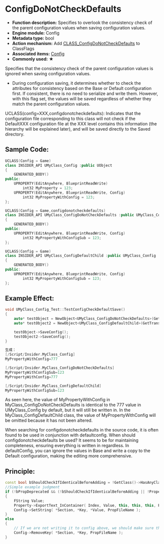 # ConfigDoNotCheckDefaults

- **Function description:** Specifies to overlook the consistency check of the parent configuration values when saving configuration values.
- **Engine module:** Config
- **Metadata type:** bool
- **Action mechanism:** Add [CLASS_ConfigDoNotCheckDefaults](../../../Flags/EClassFlags/CLASS_ConfigDoNotCheckDefaults.md) to ClassFlags
- **Associated items:** [Config](Config.md)
- **Commonly used:** ★

Specifies that the consistency check of the parent configuration values is ignored when saving configuration values.

- During configuration saving, it determines whether to check the attributes for consistency based on the Base or Default configuration first. If consistent, there is no need to serialize and write them. However, with this flag set, the values will be saved regardless of whether they match the parent configuration values.

UCLASS(config=XXX,configdonotcheckdefaults): Indicates that the configuration file corresponding to this class will not check if the DefaultXXX configuration file at the XXX level contains this information (the hierarchy will be explained later), and will be saved directly to the Saved directory.

## Sample Code:

```cpp
UCLASS(Config = Game)
class INSIDER_API UMyClass_Config :public UObject
{
	GENERATED_BODY()
public:
	UPROPERTY(EditAnywhere, BlueprintReadWrite)
		int32 MyProperty = 123;
	UPROPERTY(EditAnywhere, BlueprintReadWrite, Config)
		int32 MyPropertyWithConfig = 123;
};

UCLASS(Config = Game,configdonotcheckdefaults)
class INSIDER_API UMyClass_ConfigDoNotCheckDefaults :public UMyClass_Config
{
	GENERATED_BODY()
public:
	UPROPERTY(EditAnywhere, BlueprintReadWrite, Config)
		int32 MyPropertyWithConfigSub = 123;
};

UCLASS(Config = Game)
class INSIDER_API UMyClass_ConfigDefaultChild :public UMyClass_Config
{
	GENERATED_BODY()
public:
	UPROPERTY(EditAnywhere, BlueprintReadWrite, Config)
		int32 MyPropertyWithConfigSub = 123;
};
```

## Example Effect:

```cpp
void UMyClass_Config_Test::TestConfigCheckDefaultSave()
{
	auto* testObject = NewObject<UMyClass_ConfigDoNotCheckDefaults>(GetTransientPackage(), TEXT("testObjectCheckDefault"));
	auto* testObject2 = NewObject<UMyClass_ConfigDefaultChild>(GetTransientPackage(), TEXT("testObjectDefaultChild"));

	testObject->SaveConfig();
	testObject2->SaveConfig();
}

生成：
[/Script/Insider.MyClass_Config]
MyPropertyWithConfig=777

[/Script/Insider.MyClass_ConfigDoNotCheckDefaults]
MyPropertyWithConfigSub=123
MyPropertyWithConfig=777

[/Script/Insider.MyClass_ConfigDefaultChild]
MyPropertyWithConfigSub=123
```

As seen here, the value of MyPropertyWithConfig in MyClass_ConfigDoNotCheckDefaults is identical to the 777 value in UMyClass_Config by default, but it will still be written in. In the MyClass_ConfigDefaultChild class, the value of MyPropertyWithConfig will be omitted because it has not been altered.

When searching for configdonotcheckdefaults in the source code, it is often found to be used in conjunction with defaultconfig. When should configdonotcheckdefaults be used? It seems to be for maintaining completeness, ensuring everything is written in regardless. In defaultConfig, you can ignore the values in Base and write a copy to the Default configuration, making the editing more comprehensive.

## Principle:

```cpp
const bool bShouldCheckIfIdenticalBeforeAdding = !GetClass()->HasAnyClassFlags(CLASS_ConfigDoNotCheckDefaults) && !bPerObject && bIsPropertyInherited;
//Simple example judgment
if (!bPropDeprecated && (!bShouldCheckIfIdenticalBeforeAdding || !Property->Identical_InContainer(this, SuperClassDefaultObject, Index)))
{
	FString	Value;
	Property->ExportText_InContainer( Index, Value, this, this, this, PortFlags );
	Config->SetString( *Section, *Key, *Value, PropFileName );
}
else
{
	// If we are not writing it to config above, we should make sure that this property isn't stagnant in the cache.
	Config->RemoveKey( *Section, *Key, PropFileName );
}
```